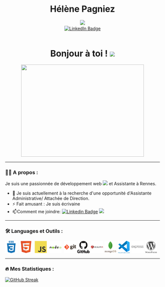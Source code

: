 <h1 align="center">
  Hélène Pagniez 
</h1>
<div id="header" align="center">
  <img src="https://media1.giphy.com/media/juua9i2c2fA0AIp2iq/200w.webp?cid=ecf05e4709v4hbhiuax9s7s1qb067s1u6cme7vlklmjfoqap&rid=200w.webp&ct=s" width="100"/>
</div>
<div id="badges" align="center">
  <a href="https://www.linkedin.com/in/h%C3%A9l%C3%A8ne-pagniez/">
     <img src="https://img.shields.io/badge/LinkedIn-blue?style=for-the-badge&logo=linkedin&logoColor=white" alt="LinkedIn Badge"/>
  </a>
</div>
<img src="https://komarev.com/ghpvc/?username=Helenepagniez&style=flat-square&color=blue" alt=""/>
<h1 align="center">
  Bonjour à toi ! 
  <img src="https://media.giphy.com/media/hvRJCLFzcasrR4ia7z/giphy.gif" width="30px"/>
</h1>
<div align="center">
  <img src="https://media1.giphy.com/media/yAGIvCiwPJn5C/giphy.gif?cid=ecf05e47rib2m29tel0y7piin89wumfv0tueidd92adxq775&rid=giphy.gif&ct=g" width="400" height="300"/>
</div>

---
### :woman_technologist: A propos :
Je suis une passionnée de développement web <img src="https://media.giphy.com/media/WUlplcMpOCEmTGBtBW/giphy.gif" width="30"> et Assistante à Rennes.

- 🔭 Je suis actuellement à la recherche d'une opportunité d'Assistante Administrative/ Attachée de Direction.
- ⚡ Fait amusant : Je suis écrivaine
- :mailbox:Comment me joindre: [![Linkedin Badge](https://img.shields.io/badge/-contact-blue?style=flat&logo=Linkedin&logoColor=white)](https://www.linkedin.com/in/h%C3%A9l%C3%A8ne-pagniez/)
<a href="mailto:helenepagniez51@gmail.com?"><img src="https://img.shields.io/badge/gmail-%23DD0031.svg?&style=for-the-badge&logo=gmail&logoColor=white"/></a>

---
### :hammer_and_wrench: Languages et Outils :
<div>
  <img src="https://github.com/devicons/devicon/blob/master/icons/css3/css3-plain-wordmark.svg"  title="CSS3" alt="CSS" width="40" height="40"/>&nbsp;
  <img src="https://github.com/devicons/devicon/blob/master/icons/html5/html5-original.svg" title="HTML5" alt="HTML" width="40" height="40"/>&nbsp;
  <img src="https://github.com/devicons/devicon/blob/master/icons/javascript/javascript-original.svg" title="JavaScript" alt="JavaScript" width="40" height="40"/>&nbsp;
  <img src="https://github.com/devicons/devicon/blob/master/icons/nodejs/nodejs-original-wordmark.svg" title="NodeJS" alt="NodeJS" width="40" height="40"/>&nbsp;
  <img src="https://github.com/devicons/devicon/blob/master/icons/git/git-original-wordmark.svg" title="Git" **alt="Git" width="40" height="40"/>
  <img src="https://github.com/devicons/devicon/blob/master/icons/github/github-original-wordmark.svg" title="GitHub" **alt="GitHub" width="40" height="40"/>
  <img src="https://github.com/devicons/devicon/blob/master/icons/angularjs/angularjs-original-wordmark.svg" title="Angular" **alt="Angular" width="40" height="40"/>
  <img src="https://github.com/devicons/devicon/blob/master/icons/mongodb/mongodb-original-wordmark.svg" title="MongoDB" **alt="MongoDB" width="40" height="40"/>
  <img src="https://github.com/devicons/devicon/blob/master/icons/vscode/vscode-original-wordmark.svg" title="VScode" **alt="VScode" width="40" height="40"/>
  <img src="https://github.com/devicons/devicon/blob/master/icons/express/express-original-wordmark.svg" title="Express" **alt="Express" width="40" height="40"/>
  <img src="https://github.com/devicons/devicon/blob/master/icons/wordpress/wordpress-plain-wordmark.svg" title="Wordpress" **alt="Wordpress" width="40" height="40"/>
</div>

---
### :fire: Mes Statistiques :

[![GitHub Streak](http://github-readme-streak-stats.herokuapp.com?user=Helenepagniez&theme=dark&background=000000)](https://git.io/streak-stats)

